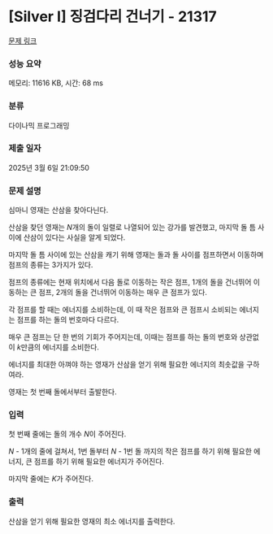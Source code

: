 # [Silver I] 징검다리 건너기 - 21317 

[문제 링크](https://www.acmicpc.net/problem/21317) 

### 성능 요약

메모리: 11616 KB, 시간: 68 ms

### 분류

다이나믹 프로그래밍

### 제출 일자

2025년 3월 6일 21:09:50

### 문제 설명

<p>심마니 영재는 산삼을 찾아다닌다.</p>

<p>산삼을 찾던 영재는 <em>N</em>개의 돌이 일렬로 나열되어 있는 강가를 발견했고, 마지막 돌 틈 사이에 산삼이 있다는 사실을 알게 되었다.</p>

<p>마지막 돌 틈 사이에 있는 산삼을 캐기 위해 영재는 돌과 돌 사이를 점프하면서 이동하며 점프의 종류는 3가지가 있다.</p>

<p>점프의 종류에는 현재 위치에서 다음 돌로 이동하는 작은 점프, 1개의 돌을 건너뛰어 이동하는 큰 점프, 2개의 돌을 건너뛰어 이동하는 매우 큰 점프가 있다.</p>

<p>각 점프를 할 때는 에너지를 소비하는데, 이 때 작은 점프와 큰 점프시 소비되는 에너지는 점프를 하는 돌의 번호마다 다르다.</p>

<p>매우 큰 점프는 단 한 번의 기회가 주어지는데, 이때는 점프를 하는 돌의 번호와 상관없이 <em>k</em>만큼의 에너지를 소비한다.</p>

<p>에너지를 최대한 아껴야 하는 영재가 산삼을 얻기 위해 필요한 에너지의 최솟값을 구하여라.</p>

<p>영재는 첫 번째 돌에서부터 출발한다.</p>

### 입력 

 <p>첫 번째 줄에는 돌의 개수 <em>N</em>이 주어진다.</p>

<p><em>N </em>- 1개의 줄에 걸쳐서, 1번 돌부터 <em>N </em>- 1번 돌 까지의 작은 점프를 하기 위해 필요한 에너지, 큰 점프를 하기 위해 필요한 에너지가 주어진다.</p>

<p>마지막 줄에는 <em>K</em>가 주어진다.</p>

### 출력 

 <p>산삼을 얻기 위해 필요한 영재의 최소 에너지를 출력한다.</p>

